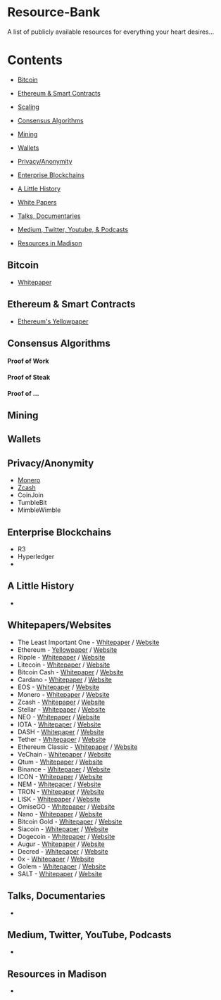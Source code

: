# Resource-Bank
A list of publicly available resources for everything your heart desires...

# Contents

- [Bitcoin](#bitcoin)
- [Ethereum & Smart Contracts](#ethereum-&-smart-contracts)
- [Scaling](#scale)
- [Consensus Algorithms](#CA)
- [Mining](#Mining)
- [Wallets](#wallets)
- [Privacy/Anonymity](#all-things-privacy)
- [Enterprise Blockchains](#private-blockchains)
- [A Little History](#history)
- [White Papers](#white-papers)

- [Talks, Documentaries](#docs)
- [Medium, Twitter, Youtube, & Podcasts](#channels)
- [Resources in Madison](#social-media-channels)



## Bitcoin
* [Whitepaper](https://bitcoin.org/bitcoin.pdf)


## Ethereum & Smart Contracts
* [Ethereum's Yellowpaper](http://gavwood.com/paper.pdf)


## Consensus Algorithms
#### Proof of Work


#### Proof of Steak


#### Proof of ...



## Mining



## Wallets



## Privacy/Anonymity
* [Monero](https://getmonero.org/resources/about/)
* [Zcash](https://z.cash/)
* CoinJoin
* TumbleBit
* MimbleWimble



## Enterprise Blockchains
* R3
* Hyperledger
* 


## A Little History
*


## Whitepapers/Websites
* The Least Important One - [Whitepaper](https://bitcoin.org/bitcoin.pdf) / [Website]()
* Ethereum - [Yellowpaper](http://gavwood.com/paper.pdf) / [Website](https://www.ethereum.org/)
* Ripple - [Whitepaper]() / [Website]()
* Litecoin - [Whitepaper]() / [Website](https://litecoin.org/)
* Bitcoin Cash - [Whitepaper]() / [Website]()
* Cardano - [Whitepaper]() / [Website]()
* EOS - [Whitepaper]() / [Website]()
* Monero - [Whitepaper]() / [Website]()
* Zcash - [Whitepaper]() / [Website]()
* Stellar - [Whitepaper]() / [Website]()
* NEO - [Whitepaper]() / [Website]()
* IOTA - [Whitepaper]() / [Website]()
* DASH - [Whitepaper]() / [Website]()
* Tether - [Whitepaper]() / [Website]()
* Ethereum Classic - [Whitepaper]() / [Website]()
* VeChain - [Whitepaper]() / [Website]()
* Qtum - [Whitepaper]() / [Website]()
* Binance - [Whitepaper]() / [Website]()
* ICON - [Whitepaper]() / [Website]()
* NEM - [Whitepaper]() / [Website]()
* TRON - [Whitepaper]() / [Website]()
* LISK - [Whitepaper]() / [Website]()
* OmiseGO - [Whitepaper]() / [Website]()
* Nano - [Whitepaper]() / [Website]()
* Bitcoin Gold - [Whitepaper]() / [Website]()
* Siacoin - [Whitepaper]() / [Website]()
* Dogecoin - [Whitepaper]() / [Website]()
* Augur - [Whitepaper]() / [Website]()
* Decred - [Whitepaper]() / [Website]()
* 0x - [Whitepaper]() / [Website]()
* Golem - [Whitepaper]() / [Website]()
* SALT - [Whitepaper]() / [Website]()





## Talks, Documentaries
*  


## Medium, Twitter, YouTube, Podcasts
* 


## Resources in Madison
* 


